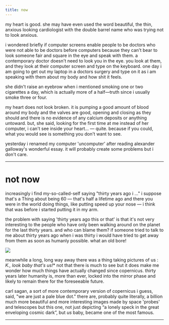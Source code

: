 ```yaml
---
title: now
---
```


my heart is good. she may have even used the word beautiful, the thin, anxious looking cardiologist with the double barrel name who was trying not to look anxious. 

i wondered briefly if computer screens enable people to be doctors who were not able to be doctors before computers because they can't bear to look someone fair and square in the eye and speak with them. a contemporary doctor doesn't need to look you in the eye. you look at them, and they look at their computer screen and type on the keyboard. one day i am going to get out my laptop in a doctors surgery and type on it as i am speaking with them about my body and how shit it feels. 

she didn't raise an eyebrow when i mentioned smoking one or two cigarettes a day, which is actually more of a half—truth since i usually smoke three or four.

my heart does not look broken. it is pumping a good amount of blood around my body and the valves are good, opening and closing as they should and there is no evidence of any calcium deposits or anything untoward. but, she said, looking for the first time at me instead of her computer, i can't see inside your heart... 
— quite. because if you could, what you would see is something you don't want to see.

yesterday i renamed my computer 'uncomputer' after reading alexander galloway's wonderful essay. it will probably create some problems but i don't care.

----------------------



# not now

increasingly i find my-so-called-self saying "thirty years ago i ..." i suppose that's a Thing about being 60 — that's half a lifetime ago and there you were in the world doing things, like putting speed up your nose — i think that was before i started putting it in my arm. 

the problem with saying 'thirty years ago this or that' is that it's not very interesting to the people who have only been walking around on the planet for the last thirty years. and who can blame them? if someone tried to talk to me about thirty years ago when i was thirty i would have tried to get away from them as soon as humanly possible. what an old bore! 

![](http://johannesk.com.s3.amazonaws.com/2020/img/pale-blue-dot.jpg)

meanwhile a long, long way away there was a thing taking pictures of us : *K., look baby that's us!** not that there is much to see but it does make me wonder how much things have actually changed since copernicus. thirty years later humanity is, more than ever, locked into the mirror phase and likely to remain there for the foreseeable future.

carl sagan, a sort of more contemporary version of copernicus i guess, said, "we are just a pale blue dot." there are, probably quite literally, a billion much more beautiful and more interesting images made by space 'probes' and telescopes but this one, not just depicting “a lonely speck in the great enveloping cosmic dark”, but *us* baby, became one of the most famous.

----------------------



![]()








